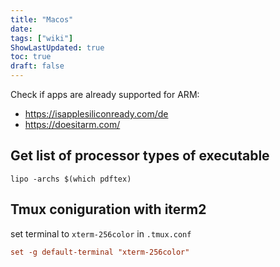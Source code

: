 ```yaml
---
title: "Macos"
date: 
tags: ["wiki"]
ShowLastUpdated: true
toc: true
draft: false
---
```



Check if apps are already supported for ARM:
* https://isapplesiliconready.com/de
* https://doesitarm.com/


## Get list of processor types of executable

    lipo -archs $(which pdftex)

## Tmux coniguration with iterm2

set terminal to `xterm-256color` in `.tmux.conf`

```conf
set -g default-terminal "xterm-256color"
```

